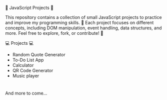 🧐 JavaScript Projects 🧐

This repository contains a collection of small JavaScript projects to practice and improve my programming skills. 💪
Each project focuses on different concepts, including DOM manipulation, event handling, data structures, and more. Feel free to explore, fork, or contribute! 🤗 


💻 Projects 💻
- Random Quote Generator
- To-Do List App
- Calculator
- QR Code Generator
- Music player
#
  And more to come...
